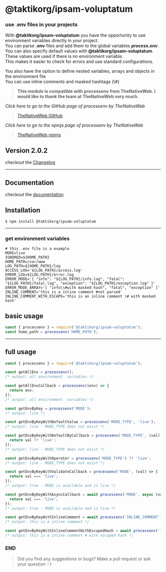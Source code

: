 # @taktikorg/ipsam-voluptatum

### use .env files in your projects

With **@taktikorg/ipsam-voluptatum** you have the opportunity to use environment variables directly in your project.\
You can parse **.env** files and add them to the global variables **_process.env_**.  \
You can also specify default values with **@taktikorg/ipsam-voluptatum**. These values are used if there is no environment variable.\
This makes it easier to check for errors and use standard configurations.

You also have the option to define nested variables, arrays and objects in the environment file \
You can use inline comments and masked hashtags (\\#)

> **This module is compatible with processenv from TheNativeWeb. I would like to thank the team at TheNativeWeb very
much.**

_Click here to go to the GitHub page of processenv by TheNativeWeb_

> [TheNativeWeb GitHub](https://github.com/thenativeweb/processenv)

_Click here to go to the npmjs page of processenv by TheNativeWeb_

> [TheNativeWeb npmjs](https://www.npmjs.com/package/processenv)

## Version 2.0.2

checkout the [Changelog](CHANGELOG.md)

---

## Documentation

checkout the [documentation](docs/DOCUMENTATION.md)

## Installation

```shell
$ npm install @taktikorg/ipsam-voluptatum
```

---

### get environment variables

```dotenv
# this .env file is a example
MODE=live
IGNORED=${HOME_PATH}
HOME_PATH=/var/www
LOG_PATH=${HOME_PATH}/log
ACCESS_LOG='${LOG_PATH}/access.log'
ERROR_LOG=${LOG_PATH}/error.log
ERROR_MODE='{ "info": "${LOG_PATH}/info.log", "fatal": "${LOG_PATH}/fatal.log", "exception": "${LOG_PATH}/exception.log" }'
ERROR_MODE_ARRAY='[ "info\\#with masked hash", "fatal", "exception" ]'
INLINE_COMMENT='this is a inline comment #not parsed'
INLINE_COMMENT_WITH_ESCAPE='this is an inline comment \# with masked hash'
```

## basic usage

```js
const { processenv } = require('@taktikorg/ipsam-voluptatum');
const home_path = processenv('HOME_PATH');
```

---

## full usage

```js
const { processenv } = require('@taktikorg/ipsam-voluptatum');

const getAllEnv = processenv();
/* output: all environment  variables */

const getAllEnvCallback = processenv((env) => {
  return env;
});
/* output: all environment  variables */

const getEnvByKey = processenv('MODE');
/* output: live */

const getEnvByKeyWithDefaultValue = processenv('MODE_TYPE', 'live');
/* output: live - MODE_TYPE does not exist */

const getEnvByKeyWithDefaultByCallback = processenv('MODE_TYPE', (val) => {
  return val ?? 'live';
});
/* output: live - MODE_TYPE does not exist */

const getEnvByKeyWithOperator = processenv('MODE_TYPE') ?? 'live';
/* output: live - MODE_TYPE does not exist */

const getEnvByKeyWithValidateCallback = processenv('MODE', (val) => {
  return val === 'live';
});
/* output: true - MODE is available and is live */

const getEnvByKeyWithAsyncCallback = await processenv('MODE', async (val) => {
  return val === 'live';
});
/* output: true - MODE is available and is live */

const getEnvByKeyWithInlineComment = await processenv('INLINE_COMMENT');
/* output: this is a inline comment */

const getEnvByKeyWithInlineCommentWithEscapedHash = await processenv('INLINE_COMMENT_WITH_ESCAPE_HASH');
/* output: this is a inline comment # with escaped hash */
```

### END

> Did you find any suggestions or bugs? Make a pull request or ask your question :-)
